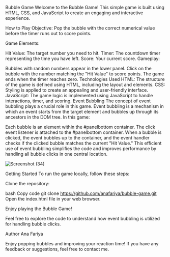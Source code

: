 Bubble Game
Welcome to the Bubble Game! This simple game is built using HTML, CSS, and JavaScript to create an engaging and interactive experience.

How to Play
Objective: Pop the bubble with the correct numerical value before the timer runs out to score points.

Game Elements:

Hit Value: The target number you need to hit.
Timer: The countdown timer representing the time you have left.
Score: Your current score.
Gameplay:

Bubbles with random numbers appear in the lower panel.
Click on the bubble with the number matching the "Hit Value" to score points.
The game ends when the timer reaches zero.
Technologies Used
HTML: The structure of the game is defined using HTML, including the layout and elements.
CSS: Styling is applied to create an appealing and user-friendly interface.
JavaScript: The game logic is implemented using JavaScript to handle interactions, timer, and scoring.
Event Bubbling
The concept of event bubbling plays a crucial role in this game. Event bubbling is a mechanism in which an event starts from the target element and bubbles up through its ancestors in the DOM tree. In this game:

Each bubble is an element within the #panelbottom container.
The click event listener is attached to the #panelbottom container.
When a bubble is clicked, the event bubbles up to the container, and the event handler checks if the clicked bubble matches the current "Hit Value."
This efficient use of event bubbling simplifies the code and improves performance by handling all bubble clicks in one central location.

![Screenshot (34)](https://github.com/anafariya/JS-Bubble-Game/assets/70438803/73ee4cec-287d-4268-b88c-2a68ba83f452)


Getting Started
To run the game locally, follow these steps:

Clone the repository:

bash
Copy code
git clone https://github.com/anafariya/bubble-game.git
Open the index.html file in your web browser.

Enjoy playing the Bubble Game!

Feel free to explore the code to understand how event bubbling is utilized for handling bubble clicks.

Author
Ana Fariya

Enjoy popping bubbles and improving your reaction time! If you have any feedback or suggestions, feel free to contact me.
